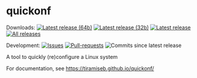 # quickonf

Downloads:
[![Latest release (64b)](https://img.shields.io/github/downloads/tiramiseb/quickonf/latest/quickonf)](https://github.com/tiramiseb/quickonf/releases/latest/download/quickonf)
[![Latest release (32b)](https://img.shields.io/github/downloads/tiramiseb/quickonf/latest/quickonf-32)](https://github.com/tiramiseb/quickonf/releases/latest/download/quickonf-32)
[![Latest release](https://img.shields.io/github/downloads/tiramiseb/quickonf/latest/total)](https://github.com/tiramiseb/quickonf/releases/latest)
[![All releases](https://img.shields.io/github/downloads/tiramiseb/quickonf/total)](https://GitHub.com/tiramiseb/quickonf/releases/)

Development:
[![Issues](https://img.shields.io/github/issues/tiramiseb/quickonf.svg)](https://GitHub.com/tiramiseb/quickonf/issues/)
[![Pull-requests](https://img.shields.io/github/issues-pr/tiramiseb/quickonf.svg)](https://GitHub.com/tiramiseb/quickonf/pull/)
![Commits since latest release](https://img.shields.io/github/commits-since/tiramiseb/quickonf/latest)

A tool to quickly (re)configure a Linux system

For documentation, see <https://tiramiseb.github.io/quickonf/>
